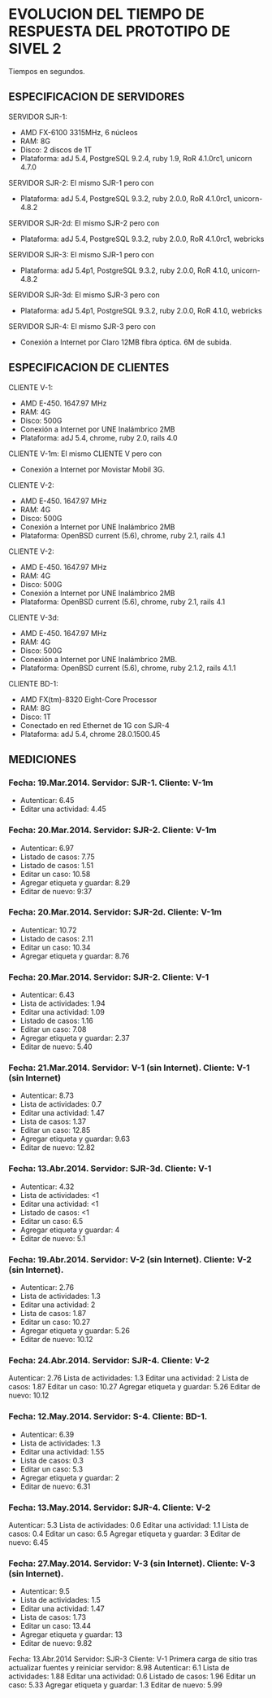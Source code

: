
# EVOLUCION DEL TIEMPO DE RESPUESTA DEL PROTOTIPO DE SIVEL 2

Tiempos en segundos.

## ESPECIFICACION DE SERVIDORES

SERVIDOR SJR-1:
* AMD FX-6100 3315MHz, 6 núcleos
* RAM: 8G
* Disco: 2 discos de 1T
* Plataforma: adJ 5.4, PostgreSQL 9.2.4, ruby 1.9, RoR 4.1.0rc1, unicorn 4.7.0


SERVIDOR SJR-2:
El mismo SJR-1 pero con
* Plataforma: adJ 5.4, PostgreSQL 9.3.2, ruby 2.0.0, RoR 4.1.0rc1, unicorn-4.8.2


SERVIDOR SJR-2d:
El mismo SJR-2 pero con
* Plataforma: adJ 5.4, PostgreSQL 9.3.2, ruby 2.0.0, RoR 4.1.0rc1, webricks

SERVIDOR SJR-3:
El mismo SJR-1 pero con
* Plataforma: adJ 5.4p1, PostgreSQL 9.3.2, ruby 2.0.0, RoR 4.1.0, unicorn-4.8.2


SERVIDOR SJR-3d:
El mismo SJR-3 pero con
* Plataforma: adJ 5.4p1, PostgreSQL 9.3.2, ruby 2.0.0, RoR 4.1.0, webricks

SERVIDOR SJR-4:
El mismo SJR-3 pero con
* Conexión a Internet por Claro 12MB fibra óptica. 6M de subida.


## ESPECIFICACION DE CLIENTES

CLIENTE V-1:
* AMD E-450. 1647.97 MHz
* RAM: 4G
* Disco: 500G
* Conexión a Internet por UNE Inalámbrico 2MB
* Plataforma: adJ 5.4, chrome, ruby 2.0, rails 4.0

CLIENTE V-1m:
El mismo CLIENTE V pero con
* Conexión a Internet por Movistar Mobil 3G.


CLIENTE V-2:
* AMD E-450. 1647.97 MHz
* RAM: 4G
* Disco: 500G
* Conexión a Internet por UNE Inalámbrico 2MB
* Plataforma: OpenBSD current (5.6), chrome, ruby 2.1, rails 4.1

CLIENTE V-2:
* AMD E-450. 1647.97 MHz
* RAM: 4G
* Disco: 500G
* Conexión a Internet por UNE Inalámbrico 2MB
* Plataforma: OpenBSD current (5.6), chrome, ruby 2.1, rails 4.1

CLIENTE V-3d:
* AMD E-450. 1647.97 MHz
* RAM: 4G
* Disco: 500G
* Conexión a Internet por UNE Inalámbrico 2MB. 
* Plataforma: OpenBSD current (5.6), chrome, ruby 2.1.2, rails 4.1.1


CLIENTE BD-1:
* AMD FX(tm)-8320 Eight-Core Processor 
* RAM: 8G
* Disco: 1T
* Conectado en red Ethernet de 1G con SJR-4
* Plataforma: adJ 5.4, chrome 28.0.1500.45


## MEDICIONES

### Fecha: 19.Mar.2014. Servidor: SJR-1. Cliente: V-1m
* Autenticar: 6.45
* Editar una actividad: 4.45


### Fecha: 20.Mar.2014. Servidor: SJR-2. Cliente: V-1m
* Autenticar: 6.97
* Listado de casos: 7.75
* Listado de casos: 1.51
* Editar un caso: 10.58
* Agregar etiqueta y guardar: 8.29
* Editar de nuevo: 9:37


### Fecha: 20.Mar.2014. Servidor: SJR-2d. Cliente: V-1m
* Autenticar: 10.72
* Listado de casos: 2.11
* Editar un caso: 10.34
* Agregar etiqueta y guardar: 8.76


### Fecha: 20.Mar.2014. Servidor: SJR-2. Cliente: V-1
* Autenticar: 6.43
* Lista de actividades: 1.94
* Editar una actividad: 1.09
* Listado de casos: 1.16
* Editar un caso: 7.08
* Agregar etiqueta y guardar: 2.37
* Editar de nuevo: 5.40


### Fecha: 21.Mar.2014. Servidor: V-1 (sin Internet). Cliente: V-1 (sin Internet)
* Autenticar: 8.73
* Lista de actividades: 0.7
* Editar una actividad: 1.47
* Lista de casos: 1.37
* Editar un caso: 12.85
* Agregar etiqueta y guardar: 9.63
* Editar de nuevo: 12.82

### Fecha: 13.Abr.2014. Servidor: SJR-3d. Cliente: V-1
* Autenticar: 4.32
* Lista de actividades: <1
* Editar una actividad: <1
* Listado de casos: <1
* Editar un caso: 6.5
* Agregar etiqueta y guardar: 4
* Editar de nuevo: 5.1

### Fecha: 19.Abr.2014.  Servidor: V-2 (sin Internet). Cliente: V-2 (sin Internet).
* Autenticar: 2.76
* Lista de actividades: 1.3
* Editar una actividad: 2
* Lista de casos: 1.87
* Editar un caso: 10.27
* Agregar etiqueta y guardar: 5.26
* Editar de nuevo: 10.12

### Fecha: 24.Abr.2014. Servidor: SJR-4. Cliente: V-2 
Autenticar: 2.76
Lista de actividades: 1.3
Editar una actividad: 2
Lista de casos: 1.87
Editar un caso: 10.27
Agregar etiqueta y guardar: 5.26
Editar de nuevo: 10.12

### Fecha: 12.May.2014. Servidor: S-4. Cliente: BD-1. 
* Autenticar: 6.39
* Lista de actividades: 1.3
* Editar una actividad: 1.55
* Lista de casos: 0.3
* Editar un caso: 5.3
* Agregar etiqueta y guardar: 2
* Editar de nuevo: 6.31

### Fecha: 13.May.2014. Servidor: SJR-4. Cliente: V-2 
Autenticar: 5.3
Lista de actividades: 0.6
Editar una actividad: 1.1
Lista de casos: 0.4
Editar un caso: 6.5
Agregar etiqueta y guardar: 3
Editar de nuevo: 6.45

### Fecha: 27.May.2014.  Servidor: V-3 (sin Internet). Cliente: V-3 (sin Internet).
* Autenticar: 9.5
* Lista de actividades: 1.5
* Editar una actividad: 1.47
* Lista de casos: 1.73
* Editar un caso: 13.44
* Agregar etiqueta y guardar: 13
* Editar de nuevo: 9.82


Fecha: 13.Abr.2014
Servidor: SJR-3
Cliente: V-1
Primera carga de sitio tras actualizar fuentes y reiniciar servidor: 8.98
Autenticar: 6.1
Lista de actividades: 1.88
Editar una actividad: 0.6
Listado de casos: 1.96
Editar un caso: 5.33
Agregar etiqueta y guardar: 1.3
Editar de nuevo: 5.99


